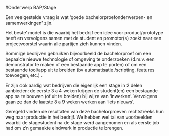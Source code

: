 #Onderwerp BAP/Stage

Een veelgestelde vraag is wat ‘goede bachelorproefonderwerpen- en
samenwerkingen’ zijn.

Het beste’ model is die waarbij het bedrijf een idee voor product/prototype
heeft en vervolgens samen met de student en promotor(s) zoekt naar een
projectvoorstel waarin alle partijen zich kunnen vinden.

Sommige bedrijven gebruiken bijvoorbeeld de bachelorproef om een bepaalde
nieuwe technologie of omgeving te onderzoeken (d.m.v. een demonstrator te maken
of een bestaande app te porten) of om een bestaande tool/app uit te breiden (bv
automatisatie /scripting, features toevoegen, etc.) .

Er zijn ook aardig wat bedrijven die eigenlijk een stage in 2 delen aanbieden:
de eerste 3 a 4 weken krijgen de student(en) een bestaande app na te bouwen (of
uit te breiden) bij wijze van ‘inwerken’. Vervolgens gaan ze dan de laatste 8 a
9 weken werken aan ‘iets nieuws’.

Geregeld vinden de resultaten van deze bachelorproeven rechtstreeks hun weg naar
productie in het bedrijf. We hebben wel tal van voorbeelden waarbij de
stagestudent na de stage werd aangenomen en als eerste job had om z’n gemaakte
eindwerk in productie te brengen.

